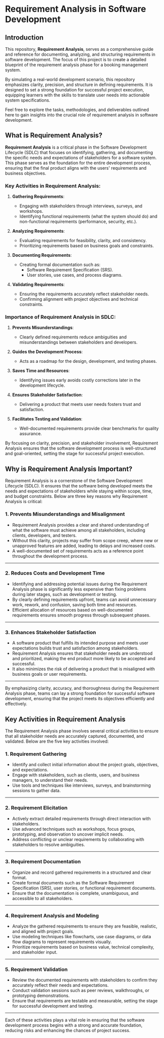 # Requirement Analysis in Software Development

## Introduction  
This repository, **Requirement Analysis**, serves as a comprehensive guide and reference for documenting, analyzing, and structuring requirements in software development. The focus of this project is to create a detailed blueprint of the requirement analysis phase for a booking management system.  

By simulating a real-world development scenario, this repository emphasizes clarity, precision, and structure in defining requirements. It is designed to set a strong foundation for successful project execution, equipping learners with the skills to translate user needs into actionable system specifications.  

Feel free to explore the tasks, methodologies, and deliverables outlined here to gain insights into the crucial role of requirement analysis in software development.

## What is Requirement Analysis?

**Requirement Analysis** is a critical phase in the Software Development Lifecycle (SDLC) that focuses on identifying, gathering, and documenting the specific needs and expectations of stakeholders for a software system. This phase serves as the foundation for the entire development process, ensuring that the final product aligns with the users' requirements and business objectives.

### Key Activities in Requirement Analysis:
1. **Gathering Requirements**:
   - Engaging with stakeholders through interviews, surveys, and workshops.
   - Identifying functional requirements (what the system should do) and non-functional requirements (performance, security, etc.).

2. **Analyzing Requirements**:
   - Evaluating requirements for feasibility, clarity, and consistency.
   - Prioritizing requirements based on business goals and constraints.

3. **Documenting Requirements**:
   - Creating formal documentation such as:
     - Software Requirement Specification (SRS).
     - User stories, use cases, and process diagrams.

4. **Validating Requirements**:
   - Ensuring the requirements accurately reflect stakeholder needs.
   - Confirming alignment with project objectives and technical constraints.

### Importance of Requirement Analysis in SDLC:
1. **Prevents Misunderstandings**:
   - Clearly defined requirements reduce ambiguities and misunderstandings between stakeholders and developers.

2. **Guides the Development Process**:
   - Acts as a roadmap for the design, development, and testing phases.

3. **Saves Time and Resources**:
   - Identifying issues early avoids costly corrections later in the development lifecycle.

4. **Ensures Stakeholder Satisfaction**:
   - Delivering a product that meets user needs fosters trust and satisfaction.

5. **Facilitates Testing and Validation**:
   - Well-documented requirements provide clear benchmarks for quality assurance.

By focusing on clarity, precision, and stakeholder involvement, Requirement Analysis ensures that the software development process is well-structured and goal-oriented, setting the stage for successful project execution.

## Why is Requirement Analysis Important?

Requirement Analysis is a cornerstone of the Software Development Lifecycle (SDLC). It ensures that the software being developed meets the needs and expectations of stakeholders while staying within scope, time, and budget constraints. Below are three key reasons why Requirement Analysis is critical:

### 1. **Prevents Misunderstandings and Misalignment**  
   - Requirement Analysis provides a clear and shared understanding of what the software must achieve among all stakeholders, including clients, developers, and testers.  
   - Without this clarity, projects may suffer from scope creep, where new or unapproved features are added, leading to delays and increased costs.  
   - A well-documented set of requirements acts as a reference point throughout the development process.

---

### 2. **Reduces Costs and Development Time**  
   - Identifying and addressing potential issues during the Requirement Analysis phase is significantly less expensive than fixing problems during later stages, such as development or testing.  
   - By clearly defining requirements upfront, teams can avoid unnecessary work, rework, and confusion, saving both time and resources.  
   - Efficient allocation of resources based on well-documented requirements ensures smooth progress through subsequent phases.

---

### 3. **Enhances Stakeholder Satisfaction**  
   - A software product that fulfills its intended purpose and meets user expectations builds trust and satisfaction among stakeholders.  
   - Requirement Analysis ensures that stakeholder needs are understood and prioritized, making the end product more likely to be accepted and successful.  
   - It also minimizes the risk of delivering a product that is misaligned with business goals or user requirements.

---

By emphasizing clarity, accuracy, and thoroughness during the Requirement Analysis phase, teams can lay a strong foundation for successful software development, ensuring that the project meets its objectives efficiently and effectively.

## Key Activities in Requirement Analysis

The Requirement Analysis phase involves several critical activities to ensure that all stakeholder needs are accurately captured, documented, and validated. Below are the five key activities involved:

### 1. **Requirement Gathering**  
   - Identify and collect initial information about the project goals, objectives, and expectations.  
   - Engage with stakeholders, such as clients, users, and business managers, to understand their needs.  
   - Use tools and techniques like interviews, surveys, and brainstorming sessions to gather data.  

---

### 2. **Requirement Elicitation**  
   - Actively extract detailed requirements through direct interaction with stakeholders.  
   - Use advanced techniques such as workshops, focus groups, prototyping, and observation to uncover implicit needs.  
   - Address conflicting or unclear requirements by collaborating with stakeholders to resolve ambiguities.  

---

### 3. **Requirement Documentation**  
   - Organize and record gathered requirements in a structured and clear format.  
   - Create formal documents such as the Software Requirement Specification (SRS), user stories, or functional requirement documents.  
   - Ensure that the documentation is complete, unambiguous, and accessible to all stakeholders.  

---

### 4. **Requirement Analysis and Modeling**  
   - Analyze the gathered requirements to ensure they are feasible, realistic, and aligned with project goals.  
   - Use modeling techniques like flowcharts, use case diagrams, or data flow diagrams to represent requirements visually.  
   - Prioritize requirements based on business value, technical complexity, and stakeholder input.  

---

### 5. **Requirement Validation**  
   - Review the documented requirements with stakeholders to confirm they accurately reflect their needs and expectations.  
   - Conduct validation sessions such as peer reviews, walkthroughs, or prototyping demonstrations.  
   - Ensure that requirements are testable and measurable, setting the stage for successful development and testing.  

---

Each of these activities plays a vital role in ensuring that the software development process begins with a strong and accurate foundation, reducing risks and enhancing the chances of project success.

